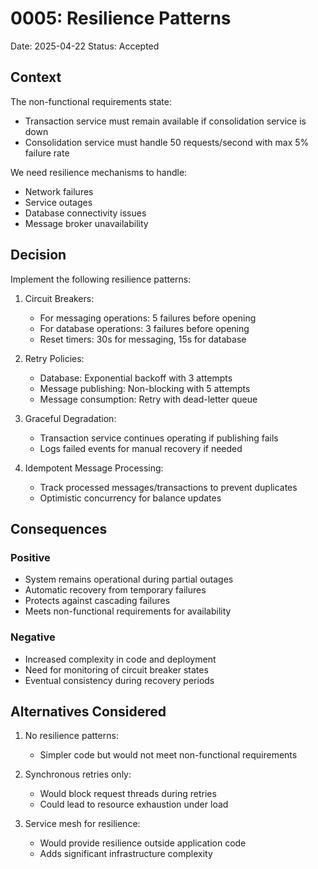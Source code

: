 # 0005: Resilience Patterns

Date: 2025-04-22
Status: Accepted

## Context
The non-functional requirements state:
- Transaction service must remain available if consolidation service is down
- Consolidation service must handle 50 requests/second with max 5% failure rate

We need resilience mechanisms to handle:
- Network failures
- Service outages
- Database connectivity issues
- Message broker unavailability

## Decision
Implement the following resilience patterns:

1. Circuit Breakers:
    - For messaging operations: 5 failures before opening
    - For database operations: 3 failures before opening
    - Reset timers: 30s for messaging, 15s for database

2. Retry Policies:
    - Database: Exponential backoff with 3 attempts
    - Message publishing: Non-blocking with 5 attempts
    - Message consumption: Retry with dead-letter queue

3. Graceful Degradation:
    - Transaction service continues operating if publishing fails
    - Logs failed events for manual recovery if needed

4. Idempotent Message Processing:
    - Track processed messages/transactions to prevent duplicates
    - Optimistic concurrency for balance updates

## Consequences
### Positive
- System remains operational during partial outages
- Automatic recovery from temporary failures
- Protects against cascading failures
- Meets non-functional requirements for availability

### Negative
- Increased complexity in code and deployment
- Need for monitoring of circuit breaker states
- Eventual consistency during recovery periods

## Alternatives Considered
1. No resilience patterns:
    - Simpler code but would not meet non-functional requirements

2. Synchronous retries only:
    - Would block request threads during retries
    - Could lead to resource exhaustion under load

3. Service mesh for resilience:
    - Would provide resilience outside application code
    - Adds significant infrastructure complexity